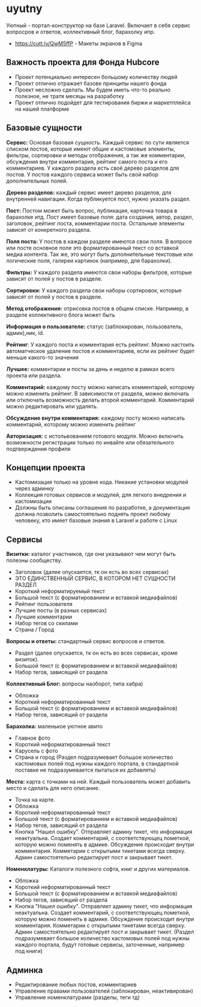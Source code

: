 # uyutny
Уютный - портал-конструктор на базе Laravel. Включает в себя сервис вопросров и ответов, коллективный блог, барахолку ипр.

- https://cutt.ly/QwM5ffP - Макеты экранов в Figma

## Важность проекта для Фонда Hubcore
- Проект потенциально интересен большому количеству людей
- Проект отлично отражает базове принципы нашего фонда
- Проект несложно сделать. Мы будем иметь что-то реально полезное, не тратя месяцы на разработку
- Проект отлично подойдет для тестирования биржи и маркетплейса на нашей платформе


## Базовые сущности

**Сервис:** Основая базовая сущность. Каждый сервис по сути является списком постов, которые имеют общие и кастомовые элементы, фильтры, сортировки и методы отображения, а так же комментарии, обсуждения внутри комментария, рейтинг самого поста и его комментариев. У каждого раздела есть своё дерево разделов для постов. У постов каждого сервиса может быть свой набор дополнительных полей. 

**Дерево разделов:** каждый сервис имеет дерево разделов, для внутренней навигации. Когда публикуется пост, нужно указать раздел.

**Пост:** Постом может быть вопрос, публикация, карточка товара в барахолке итд. Пост имеет базовые поля: дата создания, автор, раздел, заголовок, рейтинг поста, комментарии поста. Остальные элементы зависят от конкретного раздела.    

**Поля поста:** У постов в каждом разделе имеются свои поля. В вопросе или посте основное поле это форматированный текст со вставкой медиа контента. Так же, это могут быть дополнительные текстовые или логические поля, галереи картинок (например, для барахолки).

**Фильтры:** У каждого раздела имеются свои наборы фильтров, которые зависят от полей у постов в разделе.

**Сортировки:** У каждого раздела свои наборы сортировок, которые зависят от полей у постов в разделе. 

**Метод отображения:** отрисовка постов в общем списке. Например, в разделе коллективного блога может быть

**Информация о пользователе:** статус (заблокирован, пользователь, админ),ник, id. 

**Рейтинг**: У каждого поста и комментария есть рейтинг. Можно настоить автоматческое удаление постов и комментариев, если их рейтинг будет меньше какого-то значения

**Лучшее:** комментарии и посты за день и неделю в рамках всего проекта или раздела.

**Комментарий:** каждому посту можно написать комментарий, которому можно изменить рейтинг. В зависимости от раздела, можно включать или отключать возможность делать второй комментарий. Комментарий можно редактировать или удалять.

**Обсуждение внутри комментария:** каждому посту можно написать комментарий, которому можно изменить рейтинг

**Авторизация:** с истольвованием готового модуля. Можно включить возможности регистрации только по инвайте или обязательного подтверждения профиля


## Концепции проекта
- Кастомизация только на уровне кода. Никакие установки модулей через админку
- Коллекция готовых сервисов и модулей, для легкого внедрения и кастомизации
- Должны быть описаны соглашения по разработке, а документация должна позволить самостоятельно поднять проект любому человеку, кто имеет базовые знания в Laravel и работе с Linux


## Сервисы

**Визитки:** каталог участников, где они указывают чем могут быть полезны сообществу.
- Заголовок (далее опускается, тк он есть во всех сервисах)
- ЭТО ЕДИНСТВЕННЫЙ СЕРВИС, В КОТОРОМ НЕТ СУЩНОСТИ РАЗДЕЛ
- Короткий неформатируемый текст
- Большой текст (с форматированием и вставкой медиафайлов)
- Рейтинг пользователя
- Лучшие посты (в разных сервисах)
- Лучшие комментарии
- Набор тегов со скилами
- Страна / Город


**Вопросы и ответы:** стандартный сервис вопросов и ответов.
- Раздел (далее опускается, тк он есть во всех сервисах, кроме визиток). 
- Большой текст (с форматированием и вставкой медиафайлов)
- Набор тегов, зависящий от раздела


**Коллективный Блог:** вопросы наоборот, типа хабра)
- Обложка
- Короткий неформатированный текст
- Большой текст (с форматированием и вставкой медиафайлов)
- Набор тегов, зависящий от раздела

**Барахолка:** маленькое уютное авито
- Главное фото
- Короткий неформатированный текст
- Карусель с фото 
- Страна и город
(Раздел подразумевает большое количество кастомовых полей под нужны каждого портала, в стандартной поставке не подразумевается пытаться их добавлять)


**Места:** карта с точками на ней. Каждый пользователь может добавить место и сделать для него описание.
- Точка на карте.
- Обложка
- Короткий неформатированный текст
- Большой текст (с форматированием и вставкой медиафайлов)
- Набор тегов, зависящий от раздела
- Кнопка "Нашел ошибку". Отправляет админу тикет, что информация неактуальна. Создает комментарий, с соответствующец пометкой, которую можно поменять в адмике. Обсуждение происходит внутри комментария. Комметарии с открытыми тикетами всегда сверху. Админ самостоятельно редактирует пост и закрывает тикет.


**Номенклатуры:** Каталоги полезного софта, книг и других материалов. 
- Обложка
- Короткий неформатированный текст
- Большой текст (с форматированием и вставкой медиафайлов)
- Набор тегов, зависящий от раздела
- Кнопка "Нашел ошибку". Отправляет админу тикет, что информация неактуальна. Создает комментарий, с соответствующец пометкой, которую можно поменять в адмике. Обсуждение происходит внутри комментария. Комметарии с открытыми тикетами всегда сверху. Админ самостоятельно редактирует пост и закрывает тикет.
(Раздел подразумевает большое количество кастомовых полей под нужны каждого портала, будут готовые сервисы, заточенные, например под книги)

## Админка
- Редактирование любых постов, комментариев
- Управление правами пользователей (заблокирован, неактивирован)
- Управление номенклатурами (разделы, теги тд)
